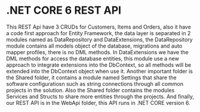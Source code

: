 # .NET CORE 6 REST API

This REST Api have 3 CRUDs for Customers, Items and Orders, also it have a code first approach for Entity Framework, the data layer is separated in 2 modules named
as DataRepository and DataExtensions, the DataRepository module contains all models object of the database, migrations and auto mapper profiles, there is no DML 
methods. In DataExtensions we have the DML methods for access the database entities, this module use a new approach to integrate extensions into the DbContext, so
all methods will be extended into the DbContext object when use it. Another important folder is the Shared folder, it contains a module named Settings that share 
the software configuratiosn such as string connections through all common projects in the solution. Also the Shared folder contains the modules Services and Structs to
share more entities through the projects. And finally, our REST API is in the WebApi folder, this API runs in .NET CORE version 6.
